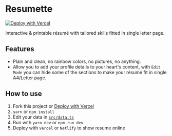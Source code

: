# Resumette

[![Deploy with Vercel](https://vercel.com/button)](https://vercel.com/new/git/external?repository-url=https%3A%2F%2Fgithub.com%2Farmsasmart%2Fresume)

Interactive & printable résumé with tailored skills fitted in single letter page.

## Features

- Plain and clean, no rainbow colors, no pictures, no anything.
- Allow you to add your profile details to your heart's content, with `Edit Mode` you can hide some of the sections to make your résumé fit in single A4/Letter page.

## How to use

1. Fork this project or [Deploy with Vercel](https://vercel.com/new/git/external?repository-url=https%3A%2F%2Fgithub.com%2Fnarze%2Fresume)
2. `yarn` or `npm install`
3. Edit your data in [`src/data.ts`](./src/data.ts)
4. Run with `yarn dev` or `npm run dev`
5. Deploy with `Vercel` or `Netlify` to show resume online

